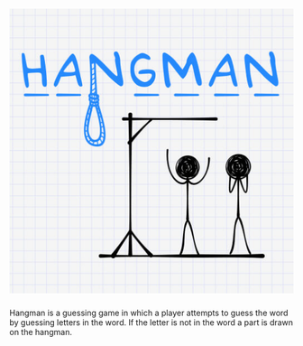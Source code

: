 <h1>
<img src="https://github.com/pcgofpa/HangMan/blob/main/images/HangMan.jpg" alt="Hangman Image"> 
</h1>

Hangman is a guessing game in which a player attempts to guess the word by guessing letters in the word. If the letter is not in the word a part is drawn on the hangman.
